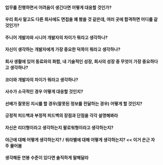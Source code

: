 #### 업무를 진행하면서 어려움이 생긴다면 어떻게 대응할 것인가?

#### 우리 회사 말고도 다른 회사에도 면접을 꽤 봤을 것 같은데, 여러 곳에 합격하면 어디를 갈 것인가?

#### 주니어 개발자와 시니어 개발자의 차이가 뭐라고 생각하나?

#### 자신이 생각하는 개발자에게 가장 중요한 덕목이 뭐라고 생각하나?

#### 회사 생활에 있어 동료와의 화합, 내 기술적인 성장, 회사의 성장 중 무엇이 가장 중요하다고 생각하나?

#### 코더와 개발자의 차이가 뭐라고 생각하나?

#### 사수가 소극적인 경우 어떻게 대응할 것인지?

#### 선배가 잘못된 지시를 할 경우(잘못된 정보를 전달하는 경우) 어떻게 할 것인지?

#### 긍정적 피드백과 부정적 피드백의 장점과 단점을 각각 설명해봐라

#### 자신은 리더형이라고 생각하는지 팔로워형이라고 생각하는지?

#### 야근에 대해 어떻게 생각하는지? / 워라밸에 대해 어떻게 생각하는지? << 이거 은근 자주 물어봄

#### 생각해둔 연봉 수준이 있다면 솔직하게 말해달라